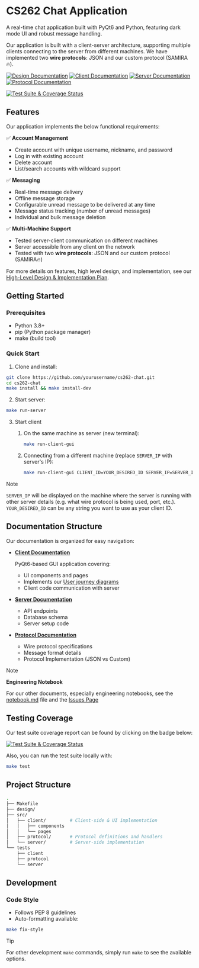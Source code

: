 # CS262 Chat Application

A real-time chat application built with PyQt6 and Python, featuring dark mode UI and robust message handling.

Our application is built with a client-server architecture, supporting multiple clients connecting to the server from different machines. We have implemented two **wire protocols**: JSON and our custom protocol (SAMIRA🔥).

[![Design Documentation](https://img.shields.io/badge/Design-Documentation-blue)](/design/DESIGN_DOC.md) [![Client Documentation](https://img.shields.io/badge/Client-Documentation-blue)](src/client/README.md) [![Server Documentation](https://img.shields.io/badge/Server-Documentation-blue)](src/server/README.md) [![Protocol Documentation](https://img.shields.io/badge/Protocol-Documentation-blue)](src/protocol/README.md)

[![Test Suite & Coverage Status](https://github.com/mirabor/cs262-chat/actions/workflows/test.yml/badge.svg)](https://github.com/mirabor/cs262-chat/actions/workflows/test.yml)

## Features

Our application implements the below functional requirements:

✅ **Account Management**

- Create account with unique username, nickname, and password
- Log in with existing account
- Delete account
- List/search accounts with wildcard support

✅ **Messaging**

- Real-time message delivery
- Offline message storage
- Configurable unread message to be delivered at any time
- Message status tracking (number of unread messages)
- Individual and bulk message deletion

✅ **Multi-Machine Support**

- Tested server-client communication on different machines
- Server accessible from any client on the network
- Tested with two **wire protocols**: JSON and our custom protocol (SAMIRA🔥)

For more details on features, high level design, and implementation, see our [High-Level Design & Implementation Plan](/design/DESIGN_DOC.md).

<!-- TODO: [View Demo GIFs showing multi-machine usage](#demo-gifs) -->

## Getting Started

### Prerequisites

- Python 3.8+
- pip (Python package manager)
- make (build tool)

### Quick Start

1. Clone and install:

```bash
git clone https://github.com/yourusername/cs262-chat.git
cd cs262-chat
make install && make install-dev
```

2. Start server:

```bash
make run-server
```

3. Start client

   1. On the same machine as server (new terminal):

      ```bash
      make run-client-gui
      ```

   2. Connecting from a different machine (replace `SERVER_IP` with server's IP):

      ```bash
      make run-client-gui CLIENT_ID=YOUR_DESIRED_ID SERVER_IP=SERVER_IP
      ```

> [!NOTE]
> `SERVER_IP` will be displayed on the machine where the server is running with other server details (e.g. what wire protocol is being used, port, etc.).  
> `YOUR_DESIRED_ID` can be any string you want to use as your client ID.

## Documentation Structure

Our documentation is organized for easy navigation:

- **[Client Documentation](src/client/README.md)**

  PyQt6-based GUI application covering:

  - UI components and pages
  - Implements our [User journey diagrams](/design/user_journey_ui.drawio.png)
  - Client code communication with server

- **[Server Documentation](src/server/README.md)**

  - API endpoints
  - Database schema
  - Server setup code

- **[Protocol Documentation](src/protocol/README.md)**
  - Wire protocol specifications
  - Message format details
  - Protocol Implementation (JSON vs Custom)

> [!NOTE]
> **Engineering Notebook**
> 
> For our other documents, especially engineering notebooks, see the [notebook.md](./design/notebook.md) file and the [Issues Page](https://github.com/mirabor/cs262-chat/issues?q=is%3Aissue%20state%3Aclosed)

## Testing Coverage

Our test suite coverage report can be found by clicking on the badge below:

[![Test Suite & Coverage Status](https://github.com/mirabor/cs262-chat/actions/workflows/test.yml/badge.svg)](https://github.com/mirabor/cs262-chat/actions/workflows/test.yml)

Also, you can run the test suite locally with:

```bash
make test
```

## Project Structure

```bash
.
├── Makefile
├── design/
├── src/
│   ├── client/         # Client-side & UI implementation
│   │   ├── components
│   │   └── pages
│   ├── protocol/       # Protocol definitions and handlers
│   └── server/         # Server-side implementation
└── tests
    ├── client
    ├── protocol
    └── server
```

## Development

### Code Style

- Follows PEP 8 guidelines
- Auto-formatting available:

```bash
make fix-style
```

> [!TIP]
> For other development `make` commands, simply run `make` to see the available options.
